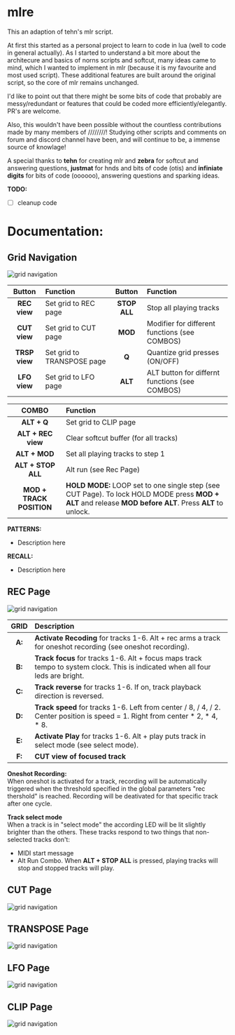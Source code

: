 # mlre

This an adaption of tehn's mlr script.

At first this started as a personal project to learn to code in lua (well to code in general actually). As I started to understand a bit more about the architecure and basics of norns scripts and softcut, many ideas came to mind, which I wanted to implement in mlr (because it is my favourite and most used script). These additional features are built around the original script, so the core of mlr remains unchanged.

I'd like to point out that there might be some bits of code that probably are messy/redundant or features that could be coded more efficiently/elegantly. PR's are welcome.

Also, this wouldn't have been possible without the countless contributions made by many members of ////////! Studying other scripts and comments on forum and discord channel have been, and will continue to be, a immense source of knowlage!

A special thanks to **tehn** for creating mlr and **zebra** for softcut and answering questions, **justmat** for hnds and bits of code (otis) and **infiniate digits** for bits of code (oooooo), answering questions and sparking ideas.


**TODO:**
- [ ] cleanup code

# Documentation:

## Grid Navigation
![grid navigation](https://github.com/sonoCircuits/mlre/blob/main/assets/grid_mlre_gridnav.png)

|**Button**|**Function**|**Button**|**Function**|  
|:---:|:---|:---:|:---|
|**REC view**|Set grid to REC page|**STOP ALL**| Stop all playing tracks| 
|**CUT view**|Set grid to CUT page|**MOD**| Modifier for different functions (see COMBOS)|
|**TRSP view**|Set grid to TRANSPOSE page|**Q**| Quantize grid presses (ON/OFF)|
|**LFO view**|Set grid to LFO page|**ALT**|ALT button for differnt functions (see COMBOS)|

|**COMBO**|**Function**|
|:---:|:---|
|**ALT + Q**|Set grid to CLIP page| 
|**ALT + REC view**|Clear softcut buffer (for all tracks)| 
|**ALT + MOD**|Set all playing tracks to step 1|  
|**ALT + STOP ALL**|Alt run (see Rec Page)|  
|**MOD + TRACK POSITION**|**HOLD MODE:** LOOP set to one single step (see CUT Page). To lock HOLD MODE press **MOD + ALT** and release **MOD before ALT**. Press **ALT** to unlock.|  
 
 **PATTERNS:**
- Description here

**RECALL:**
- Description here

 
## REC Page
![grid navigation](https://github.com/sonoCircuits/mlre/blob/main/assets/grid_mlre_recview.png)


|**GRID**| **Description**|
|:---:|:---|
|**A:**| **Activate Recoding** for tracks 1-6. Alt + rec arms a track for oneshot recording (see oneshot recording).|
|**B:**| **Track focus** for tracks 1-6. Alt + focus maps track tempo to system clock. This is indicated when all four leds are bright.|
|**C:**| **Track reverse** for tracks 1-6. If on, track playback direction is reversed.|
|**D:**| **Track speed** for tracks 1-6. Left from center / 8, / 4, / 2. Center position is speed = 1. Right from center * 2, * 4, * 8.|
|**E:**| **Activate Play** for tracks 1-6. Alt + play puts track in select mode (see select mode).|
|**F:**| **CUT view of focused track**|     

**Oneshot Recording:**  
When oneshot is activated for a track, recording will be automatically triggered when the threshold specified in the global parameters "rec thershold" is reached. Recording will be deativated for that specific track after one cycle.  

**Track select mode**  
When a track is in "select mode" the according LED will be lit slightly brighter than the others. These tracks respond to two things that non-selected tracks don't:  
- MIDI start message
- Alt Run Combo. When **ALT + STOP ALL** is pressed, playing tracks will stop and stopped tracks will play.


## CUT Page
![grid navigation](https://github.com/sonoCircuits/mlre/blob/main/assets/grid_mlre_cutview.png)



## TRANSPOSE Page
![grid navigation](https://github.com/sonoCircuits/mlre/blob/main/assets/grid_mlre_trspview.png)



## LFO Page
![grid navigation](https://github.com/sonoCircuits/mlre/blob/main/assets/grid_mlre_lfoview.png)


## CLIP Page
![grid navigation](https://github.com/sonoCircuits/mlre/blob/main/assets/grid_mlre_clipview.png)
